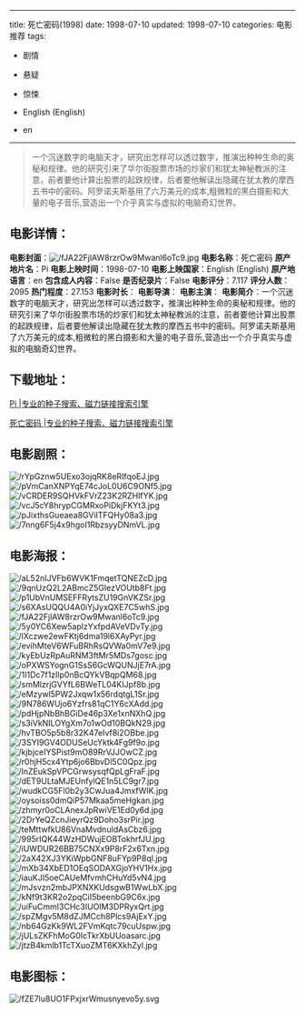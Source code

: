 
---
title: 死亡密码(1998)
date: 1998-07-10
updated: 1998-07-10
categories: 电影推荐
tags:
- 剧情
- 悬疑
- 惊悚

- English (English)
- en
---


> 一个沉迷数字的电脑天才，研究出怎样可以透过数字，推演出种种生命的奥秘和规律。他的研究引来了华尔街股票市场的炒家们和犹太神秘教派的注意，前者要他计算出股票的起跌规律，后者要他解读出隐藏在犹太教的摩西五书中的密码。阿罗诺夫斯基用了六万美元的成本,粗微粒的黑白摄影和大量的电子音乐,营造出一个介乎真实与虚拟的电脑奇幻世界。

## **电影详情**：

**电影封面**：<img src="https://image.tmdb.org/t/p/w200/fJA22FjlAW8rzrOw9Mwanl6oTc9.jpg" alt="/fJA22FjlAW8rzrOw9Mwanl6oTc9.jpg" title="/fJA22FjlAW8rzrOw9Mwanl6oTc9.jpg">
**电影名称**：死亡密码
**原产地片名**：Pi
**电影上映时间**：1998-07-10
**电影上映国家**：English (English)
**原产地语言**：en
**包含成人内容**：False
**是否纪录片**：False
**电影评分**：7.117
**评分人数**：2095
**热门程度**：27.153
**电影时长**：
**电影导演**：
**电影主演**：
**电影简介**：一个沉迷数字的电脑天才，研究出怎样可以透过数字，推演出种种生命的奥秘和规律。他的研究引来了华尔街股票市场的炒家们和犹太神秘教派的注意，前者要他计算出股票的起跌规律，后者要他解读出隐藏在犹太教的摩西五书中的密码。阿罗诺夫斯基用了六万美元的成本,粗微粒的黑白摄影和大量的电子音乐,营造出一个介乎真实与虚拟的电脑奇幻世界。

## **下载地址**：
[Pi |专业的种子搜索、磁力链接搜索引擎](https://movie.amd794.com:2083/?search=Pi&ordering=&mode=match_phrase&page_size=10&page=1)

[死亡密码 |专业的种子搜索、磁力链接搜索引擎](https://movie.amd794.com:2083/?search=%E6%AD%BB%E4%BA%A1%E5%AF%86%E7%A0%81&ordering=&mode=match_phrase&page_size=10&page=1)
 

## **电影剧照**：
<img src="https://image.tmdb.org/t/p/original/rYpGznw5UExo3ojqRK8eRIfqoEJ.jpg" alt="/rYpGznw5UExo3ojqRK8eRIfqoEJ.jpg" title="/rYpGznw5UExo3ojqRK8eRIfqoEJ.jpg"><img src="https://image.tmdb.org/t/p/original/pVmCanXNPYqE74cJoL0U6C9ONf5.jpg" alt="/pVmCanXNPYqE74cJoL0U6C9ONf5.jpg" title="/pVmCanXNPYqE74cJoL0U6C9ONf5.jpg"><img src="https://image.tmdb.org/t/p/original/vCRDER9SQHVkFVrZ23K2RZHlfYK.jpg" alt="/vCRDER9SQHVkFVrZ23K2RZHlfYK.jpg" title="/vCRDER9SQHVkFVrZ23K2RZHlfYK.jpg"><img src="https://image.tmdb.org/t/p/original/vcJ5cY8hrypCGMRxoPiDkjFKYt3.jpg" alt="/vcJ5cY8hrypCGMRxoPiDkjFKYt3.jpg" title="/vcJ5cY8hrypCGMRxoPiDkjFKYt3.jpg"><img src="https://image.tmdb.org/t/p/original/pJixthsGueaea8GViITFQHy08a3.jpg" alt="/pJixthsGueaea8GViITFQHy08a3.jpg" title="/pJixthsGueaea8GViITFQHy08a3.jpg"><img src="https://image.tmdb.org/t/p/original/7nng6F5j4x9hgoI1RbzsyyDNmVL.jpg" alt="/7nng6F5j4x9hgoI1RbzsyyDNmVL.jpg" title="/7nng6F5j4x9hgoI1RbzsyyDNmVL.jpg">

## **电影海报**：
<img src="https://image.tmdb.org/t/p/original/aL52nIJVFb6WVK1FmqetTQNEZcD.jpg" alt="/aL52nIJVFb6WVK1FmqetTQNEZcD.jpg" title="/aL52nIJVFb6WVK1FmqetTQNEZcD.jpg"><img src="https://image.tmdb.org/t/p/original/9qnUzQ2L2ABmcZ5GlezVOUtb8Ft.jpg" alt="/9qnUzQ2L2ABmcZ5GlezVOUtb8Ft.jpg" title="/9qnUzQ2L2ABmcZ5GlezVOUtb8Ft.jpg"><img src="https://image.tmdb.org/t/p/original/p1UbVnUMSEFFRytsZU19GnVKZSr.jpg" alt="/p1UbVnUMSEFFRytsZU19GnVKZSr.jpg" title="/p1UbVnUMSEFFRytsZU19GnVKZSr.jpg"><img src="https://image.tmdb.org/t/p/original/s6XAsUQQU4A0iYjJyxQXE7C5whS.jpg" alt="/s6XAsUQQU4A0iYjJyxQXE7C5whS.jpg" title="/s6XAsUQQU4A0iYjJyxQXE7C5whS.jpg"><img src="https://image.tmdb.org/t/p/original/fJA22FjlAW8rzrOw9Mwanl6oTc9.jpg" alt="/fJA22FjlAW8rzrOw9Mwanl6oTc9.jpg" title="/fJA22FjlAW8rzrOw9Mwanl6oTc9.jpg"><img src="https://image.tmdb.org/t/p/original/5y0YC6Xew5aplzYxfpdAVeVDvTy.jpg" alt="/5y0YC6Xew5aplzYxfpdAVeVDvTy.jpg" title="/5y0YC6Xew5aplzYxfpdAVeVDvTy.jpg"><img src="https://image.tmdb.org/t/p/original/lXczwe2ewFKtj6dma19l6XAyPyr.jpg" alt="/lXczwe2ewFKtj6dma19l6XAyPyr.jpg" title="/lXczwe2ewFKtj6dma19l6XAyPyr.jpg"><img src="https://image.tmdb.org/t/p/original/evihMteV6WFuBRhRsQVWa0mV7e9.jpg" alt="/evihMteV6WFuBRhRsQVWa0mV7e9.jpg" title="/evihMteV6WFuBRhRsQVWa0mV7e9.jpg"><img src="https://image.tmdb.org/t/p/original/kyEbUzRpAuRNM3ftMr5MDs7gosc.jpg" alt="/kyEbUzRpAuRNM3ftMr5MDs7gosc.jpg" title="/kyEbUzRpAuRNM3ftMr5MDs7gosc.jpg"><img src="https://image.tmdb.org/t/p/original/oPXWSYognG1SsS6GcWQUNJjE7rA.jpg" alt="/oPXWSYognG1SsS6GcWQUNJjE7rA.jpg" title="/oPXWSYognG1SsS6GcWQUNJjE7rA.jpg"><img src="https://image.tmdb.org/t/p/original/1I1Dc7f1zIlp0nBcQYkVBqpQM68.jpg" alt="/1I1Dc7f1zIlp0nBcQYkVBqpQM68.jpg" title="/1I1Dc7f1zIlp0nBcQYkVBqpQM68.jpg"><img src="https://image.tmdb.org/t/p/original/smMlzrjGVYfL6BWeTL04KIJpf8b.jpg" alt="/smMlzrjGVYfL6BWeTL04KIJpf8b.jpg" title="/smMlzrjGVYfL6BWeTL04KIJpf8b.jpg"><img src="https://image.tmdb.org/t/p/original/eMzywl5PW2Jxqw1x56rdqtgL1Sr.jpg" alt="/eMzywl5PW2Jxqw1x56rdqtgL1Sr.jpg" title="/eMzywl5PW2Jxqw1x56rdqtgL1Sr.jpg"><img src="https://image.tmdb.org/t/p/original/9N786WUjo6Yzfrs81qC1Y6cXAdd.jpg" alt="/9N786WUjo6Yzfrs81qC1Y6cXAdd.jpg" title="/9N786WUjo6Yzfrs81qC1Y6cXAdd.jpg"><img src="https://image.tmdb.org/t/p/original/pdHjpNbBhBGiDe46p3Xe1xnNXhQ.jpg" alt="/pdHjpNbBhBGiDe46p3Xe1xnNXhQ.jpg" title="/pdHjpNbBhBGiDe46p3Xe1xnNXhQ.jpg"><img src="https://image.tmdb.org/t/p/original/s3iVkNILOYgXm7o1wOd10BQkN29.jpg" alt="/s3iVkNILOYgXm7o1wOd10BQkN29.jpg" title="/s3iVkNILOYgXm7o1wOd10BQkN29.jpg"><img src="https://image.tmdb.org/t/p/original/hvTBO5p5b8r32K47eIvf8i2OBbe.jpg" alt="/hvTBO5p5b8r32K47eIvf8i2OBbe.jpg" title="/hvTBO5p5b8r32K47eIvf8i2OBbe.jpg"><img src="https://image.tmdb.org/t/p/original/3SYI9GV4ODUSeUcYktk4Fg9f9o.jpg" alt="/3SYI9GV4ODUSeUcYktk4Fg9f9o.jpg" title="/3SYI9GV4ODUSeUcYktk4Fg9f9o.jpg"><img src="https://image.tmdb.org/t/p/original/kjbjceIYSPist9mO89RrVJJOwCZ.jpg" alt="/kjbjceIYSPist9mO89RrVJJOwCZ.jpg" title="/kjbjceIYSPist9mO89RrVJJOwCZ.jpg"><img src="https://image.tmdb.org/t/p/original/r0hjH5cx4Ytp6jo6BbvDl5C0Qpz.jpg" alt="/r0hjH5cx4Ytp6jo6BbvDl5C0Qpz.jpg" title="/r0hjH5cx4Ytp6jo6BbvDl5C0Qpz.jpg"><img src="https://image.tmdb.org/t/p/original/lnZEukSpVPCGrwsysqfQpLgFraF.jpg" alt="/lnZEukSpVPCGrwsysqfQpLgFraF.jpg" title="/lnZEukSpVPCGrwsysqfQpLgFraF.jpg"><img src="https://image.tmdb.org/t/p/original/dET9ULtaMJEUnfylQE1n5LC9gr7.jpg" alt="/dET9ULtaMJEUnfylQE1n5LC9gr7.jpg" title="/dET9ULtaMJEUnfylQE1n5LC9gr7.jpg"><img src="https://image.tmdb.org/t/p/original/wudkCG5Fl0b2y3CwJua4JmxfWIK.jpg" alt="/wudkCG5Fl0b2y3CwJua4JmxfWIK.jpg" title="/wudkCG5Fl0b2y3CwJua4JmxfWIK.jpg"><img src="https://image.tmdb.org/t/p/original/oysoiss0dmQiP57Mkaa5meHgkan.jpg" alt="/oysoiss0dmQiP57Mkaa5meHgkan.jpg" title="/oysoiss0dmQiP57Mkaa5meHgkan.jpg"><img src="https://image.tmdb.org/t/p/original/zhmyr0oCLAnexJpRwiVE1Ed0y6d.jpg" alt="/zhmyr0oCLAnexJpRwiVE1Ed0y6d.jpg" title="/zhmyr0oCLAnexJpRwiVE1Ed0y6d.jpg"><img src="https://image.tmdb.org/t/p/original/2DrYeQZcnJieyrQz9Doho3srPir.jpg" alt="/2DrYeQZcnJieyrQz9Doho3srPir.jpg" title="/2DrYeQZcnJieyrQz9Doho3srPir.jpg"><img src="https://image.tmdb.org/t/p/original/teMttwfkU86VnaMvdnuIdAsCbz6.jpg" alt="/teMttwfkU86VnaMvdnuIdAsCbz6.jpg" title="/teMttwfkU86VnaMvdnuIdAsCbz6.jpg"><img src="https://image.tmdb.org/t/p/original/995rIQK44WzHDWujEOBTokhrfJU.jpg" alt="/995rIQK44WzHDWujEOBTokhrfJU.jpg" title="/995rIQK44WzHDWujEOBTokhrfJU.jpg"><img src="https://image.tmdb.org/t/p/original/iUWDUR26BB75CNXx9P8rF2x6Txn.jpg" alt="/iUWDUR26BB75CNXx9P8rF2x6Txn.jpg" title="/iUWDUR26BB75CNXx9P8rF2x6Txn.jpg"><img src="https://image.tmdb.org/t/p/original/2aX42XJ3YKiWpbGNF8uFYp9P8ql.jpg" alt="/2aX42XJ3YKiWpbGNF8uFYp9P8ql.jpg" title="/2aX42XJ3YKiWpbGNF8uFYp9P8ql.jpg"><img src="https://image.tmdb.org/t/p/original/mXb34XbED1OEqSODAXGjoYHV1Hx.jpg" alt="/mXb34XbED1OEqSODAXGjoYHV1Hx.jpg" title="/mXb34XbED1OEqSODAXGjoYHV1Hx.jpg"><img src="https://image.tmdb.org/t/p/original/iauKJI5oeCAUeMfvmhCHuYd5vN4.jpg" alt="/iauKJI5oeCAUeMfvmhCHuYd5vN4.jpg" title="/iauKJI5oeCAUeMfvmhCHuYd5vN4.jpg"><img src="https://image.tmdb.org/t/p/original/mJsvzn2mbJPXNXKUdsgwB1WwLbX.jpg" alt="/mJsvzn2mbJPXNXKUdsgwB1WwLbX.jpg" title="/mJsvzn2mbJPXNXKUdsgwB1WwLbX.jpg"><img src="https://image.tmdb.org/t/p/original/kNf9t3KR2o2pqCiI5beenbG9C6x.jpg" alt="/kNf9t3KR2o2pqCiI5beenbG9C6x.jpg" title="/kNf9t3KR2o2pqCiI5beenbG9C6x.jpg"><img src="https://image.tmdb.org/t/p/original/uiFuCmmI3CHc3IUOIM3DPRyxQrt.jpg" alt="/uiFuCmmI3CHc3IUOIM3DPRyxQrt.jpg" title="/uiFuCmmI3CHc3IUOIM3DPRyxQrt.jpg"><img src="https://image.tmdb.org/t/p/original/spZMgv5M8dZJMCch8Plcs9AjExY.jpg" alt="/spZMgv5M8dZJMCch8Plcs9AjExY.jpg" title="/spZMgv5M8dZJMCch8Plcs9AjExY.jpg"><img src="https://image.tmdb.org/t/p/original/nb64GzKk9WL2FVmKqtc79cuUspw.jpg" alt="/nb64GzKk9WL2FVmKqtc79cuUspw.jpg" title="/nb64GzKk9WL2FVmKqtc79cuUspw.jpg"><img src="https://image.tmdb.org/t/p/original/jULsZKFhMoG0IcTkrXbUUoasarc.jpg" alt="/jULsZKFhMoG0IcTkrXbUUoasarc.jpg" title="/jULsZKFhMoG0IcTkrXbUUoasarc.jpg"><img src="https://image.tmdb.org/t/p/original/jtzB4kmlb1TcTXuoZMT6KXkhZyl.jpg" alt="/jtzB4kmlb1TcTXuoZMT6KXkhZyl.jpg" title="/jtzB4kmlb1TcTXuoZMT6KXkhZyl.jpg">

## **电影图标**：
<img src="https://image.tmdb.org/t/p/original/fZE7lu8UO1FPxjxrWmusnyevo5y.svg" alt="/fZE7lu8UO1FPxjxrWmusnyevo5y.svg" title="/fZE7lu8UO1FPxjxrWmusnyevo5y.svg">
